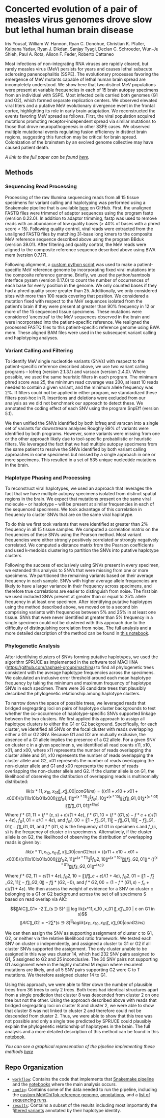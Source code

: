 # Concerted evolution of a pair of measles virus genomes drove slow but lethal human brain disease

Iris Yousaf, William W. Hannon, Ryan C. Donohue, Christian K. Pfaller, Kalpana Yadav, Ryan J. Dikdan, Sanjay Tyagi, Declan C. Schroeder, Wun-Ju Shieh, Paul A. Rota, Alison F. Feder, Roberto Cattaneo

Most infections of non-integrating RNA viruses are rapidly cleared, but rarely measles virus (MeV) persists for years and causes lethal subacute sclerosing panencephalitis (SSPE). The evolutionary processes favoring the emergence of MeV mutants capable of lethal human brain spread are incompletely understood. We show here that two distinct MeV populations were present at variable frequencies in each of 15 brain autopsy specimens from an individual with SSPE. Most infected cells carried both genomes (G1 and G2), which formed separate replication centers. We observed elevated viral titers and a putative MeV evolutionary divergence event in the frontal cortex, highlighting its role in early brain adaptation. We reconstructed the events favoring MeV spread as follows. First, the viral population acquired mutations promoting receptor-independent spread via similar mutations to those that drove neuropathogenesis in other SSPE cases. We observed multiple mutational events regulating fusion efficiency in distinct brain regions, suggesting this function may be critical for brain spread. Colonization of the brainstem by an evolved genome collective may have caused patient death.

_A link to the full paper can be found [here]()._

## Methods

### Sequencing Read Processing

Processing of the raw Illumina sequencing reads from all 15 tissue specimens for variant calling and haplotyping was performed using a Snakemake pipeline that is available [here](workflow/Snakefile) on GitHub. First, the unaligned FASTQ files were trimmed of adaptor sequences using the program fastp (version 0.22.0). In addition to adaptor trimming, fastp was used to remove reads with an abundance of low quality bases (> 40% of bases with a phred score < 15). Following quality control, viral reads were extracted from the unaligned FASTQ files by matching 31-base long kmers to the composite MeV reference sequence described above using the program BBduk (version 39.01). After filtering and quality control, the MeV reads were aligned to the composite reference sequence described above using BWA mem (version 0.7.17).

Following alignment, a [custom python script](workflow/scripts/make-sspe-reference.py) was used to make a patient-specific MeV reference genome by incorporating fixed viral mutations into the composite reference genome. Briefly, we used the python/samtools interface pysam (version 0.17.0) to count the number of occurrences of each base for every position in the genome. We only counted bases if they had a phred quality score greater than 25. Additionally, we only considered sites with more than 100 reads covering that position. We considered a mutation fixed with respect to the MeV sequences isolated from the patient’s brain if they were present at greater than 90% frequency in 12 or more of the 15 sequenced tissue specimens. These mutations were considered ‘ancestral’ to the MeV sequences observed in the brain and were incorporated into the patient-specific reference. We realigned the processed FASTQ files to this patient-specific reference genome using BWA mem. These aligned BAM files were used in the subsequent variant calling and haplotyping analyses.

### Variant Calling and Filtering

To identify MeV single nucleotide variants (SNVs) with respect to the patient-specific reference described above, we use two variant calling programs – lofreq (version 2.1.3.1) and varscan (version 2.4.0). Where possible, we used the same heuristic filters in each program. The minimum phred score was 25, the minimum read coverage was 200, at least 10 reads needed to contain a given variant, and the minimum allele frequency was 2%. If filters could not be applied in either program, we standardized these filters post-hoc in R. Insertions and deletions were excluded from our analysis as we did not benchmark our approach to detect these. We annotated the coding effect of each SNV using the program SnpEff (version 5.1).

We then unified the SNVs identified by both lofreq and varscan into a single set of variants for downstream analyses Roughly 89% of variants were identified by both programs. However, some variants were missing from one or the other approach likely due to tool-specific probabilistic or heuristic filters. We leveraged the fact that we had multiple autopsy specimens from the same patient to resolve the SNVs identified by both variant calling approaches in some specimens but missed by a single approach in one or more specimens. This resulted in a set of 535 unique nucleotide mutations in the brain.

### Haplotype Phasing and Processing

To reconstruct viral haplotypes, we used an approach that leverages the fact that we have multiple autopsy specimens isolated from distinct spatial regions in the brain. We expect that mutations present on the same viral molecule – or haplotype – will be present at similar frequencies in each of the sequenced specimens. We took advantage of this correlation in frequency to cluster SNVs that are on the same viral haplotype.

To do this we first took variants that were identified at greater than 2% frequency in all 15 tissue samples. We computed a correlation matrix on the frequencies of these SNVs using the Pearson method. Most variant frequencies were either strongly positively correlated or strongly negatively correlated. We computed a distance matrix from the Pearson coefficients and used k-medoids clustering to partition the SNVs into putative haplotype clusters.

Following the success of exclusively using SNVs present in every specimen, we extended this analysis to SNVs that were missing from one or more specimens. We partitioned the remaining variants based on their average frequency in each sample. SNVs with higher average allele frequencies are likely to have a larger variance in their frequency across specimens, and therefore true correlations are easier to distinguish from noise. The first bin we used included SNVs present at greater than or equal to 25% allele frequency in at least one specimen. After identifying putative haplotypes using the method described above, we moved on to a second bin comprising variants with frequencies between 5% and 25% in at least one tissue. SNVs that were never identified at greater than 5% frequency in a single specimen could not be clustered with this approach due to the difficulty of distinguishing correlation from noise. The full analysis and a more detailed description of the method can be found in [this notebook](workflow/notebooks/03-phase-subclonal-mutations.Rmd).

### Phylogenetic Analysis

After identifying clusters of SNVs forming putative haplotypes, we used the algorithm SPRUCE as implemented in the software tool MACHINA (https://github.com/raphael-group/machina) to find all phylogenetic trees consistent with the average haplotype frequencies across the specimens. We calculated an inclusive error threshold around each mean haplotype frequency by taking the minimum and maximum frequency of haplotype SNVs in each specimen. There were 36 candidate trees that plausibly described the phylogenetic relationship among haplotype clusters.

To narrow down the space of possible trees, we leveraged reads that bridged segregating loci on pairs of haplotype cluster backgrounds to test whether the co-occurrence of haplotype-specific SNVs supported linkage between the two clusters. We first applied this approach to assign all haplotype clusters to either the G1 or G2 background. Specifically, for each cluster, we identified all SNVs on the focal cluster with reads overlapping either a G1 or G2 SNV. Because G1 and G2 are mutually exclusive, the absence of a G1 allele implies the presence of a G2 allele. For a given SNV on cluster c in a given specimen s, we identified all read counts x11, x10, x01, and x00, where x11 represents the number of reads overlapping the cluster allele and G1, x10 represents the number of reads overlapping the cluster allele and G2, x01 represents the number of reads overlapping the non-cluster allele and G1 and x00 represents the number of reads overlapping the non-cluster allele and G2. If the cluster allele is on G1, the likelihood of observing the distribution of overlapping reads is multinomially distributed:

$$lik(x*11,x_10 ,x_01 〖,x〗\_00 | c on G1 in s) = ((x11 + x10 + x01 + x00)!)/(x11! x10! x01! x00!) 〖〖f_G1,11〗* ^(x*11 )〗^ 〖f_G1,10〗* ^(x*10 ) 〖〖 f〗\_G1,01〗* ^(x*01 ) 〖〖 f〗\_G1,01〗* ^(x_01 )$$

Where $f*G1,11 = (f*(c,s)+ε)/(1 + 4ε)$, $f*G1,10=(f*(G1,s)-f*c + ε)/(1+4ε)$, $f_G1,01 = ε/(1 + 4ε)$, and $f_G1,00=〖1-f〗\_G1,11 〖-f〗\_G1,10 〖-f〗\_G1,01 〖-f〗\_G1,01$, and $f*(G1,s)$ is the frequency of G1 in specimen s and $f\_(c,s)$ is the frequency of cluster c in specimen s. Alternatively, if the cluster allele is on G2, the likelihood of observing the distribution of overlapping reads is given by:

$$lik(x*11,x_10 ,x_01 〖,x〗\_00 | c on G2 in s) = ((x11 + x10 + x01 + x00)!)/(x11! x10! x01! x00!) 〖〖f_G2,11〗* ^(x*11 )〗^ 〖f_G2,10〗* ^(x*10 ) 〖〖 f〗\_G2,01〗*( )^(x*01 ) 〖〖 f〗\_G2,01〗* ^(x_01 )$$

Where $f*G2,11= ε/(1 + 4ε), f_G2,10 = 〖(f〗\_c +ε)/(1 + 4ε)$, $f_G2,01=〖1-f〗\_G2,11 〖-f〗\_G2,0 〖-f〗*(G2,-0)$, and $f*G2,00= (1-f*(G1,s)-f_c +ε)/(1 + 4ε)$. We then assess the weight of evidence for a SNV on cluster c belonging to a G1 or G2 background across the set of all specimens S based on read overlap via AIC:

$$〖AIC〗_G1= -2 ∑_(s ∋ S)^ ▒ log lik(x*11,x_10 ,x_01 〖,x〗\_00 | c on G1 in s)$$
$$〖AIC〗\_G2= -2 ∑*(s ∋ S)^ ▒ log lik(x_11,x_10 ,x_01 〖,x〗\_00 | c on G2 in s)$$

We can then assign the SNV as supporting assignment of cluster c to G1, G2, or neither via the relative likelihood ratio framework. We tested each SNV on cluster c independently, and assigned a cluster to G1 or G2 if all cluster SNVs supported the assignment. The only cluster unable to be assigned in this way was cluster 14, which had 232 SNV pairs assigned to G1, 5 assigned to G2 and 25 inconclusive. The 30 SNV pairs not supporting G1 assignment were in the highly mutated M region where recurrent mutations are likely, and all 5 SNV pairs supporting G2 were C to T mutations. We therefore assigned cluster 14 to G1.

Using this approach, we were able to filter down the number of plausible trees from 36 trees to only 2 trees. Both trees had identical structures apart from a single prediction that cluster 8 was descended from cluster 2 on one tree but not the other. Using the approach described above with reads that bridged segregating loci on cluster 8 and cluster 2, we were able to show that cluster 8 was not linked to cluster 2 and therefore could not be descended from cluster 2. Thus, we were able to show that this tree was not possible and only a single tree predicted by SPRUCE could plausibly explain the phylogenetic relationship of haplotypes in the brain. The full analysis and a more detailed description of this method can be found in this [notebook](workflow/notebooks/07-filter-spruce-trees.Rmd).

_You can see a graphical represenation of the pipeline implementing these methods [here](dag.pdf)_

## Repo Organization

- [`workflow`](workflow/): Contains the code that implements that [Snakemake pipeline](workflow/Snakefile) and the [notebooks](workflow/notebooks/) where the main analysis occurs.
- [`config`](config/): Contains some of the data needed to run the pipeline, including the [custom MeVChiTok reference genome](config/ref/MeVChiTok.fa), [annotations](config/annotations.csv), and a [list of sequencing runs](config/samples.csv).
- [`results`](results/): Contains a subset of the results including most importantly the f[iltered variants](results/variants/validated_variants.csv) annotated by their haplotype identity.
